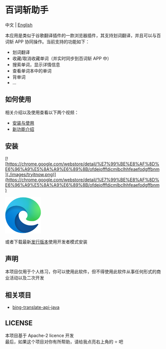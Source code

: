 # 百词斩助手
中文 | [English](./README.md)    

本应用是类似于谷歌翻译插件的一款浏览器插件，其支持划词翻译，并且可以与百词斩 APP 协同操作。当前支持的功能如下：
- 划词翻译
- 收藏/取消收藏单词（并实时同步到百词斩 APP 中）
- 搜索单词，显示详情信息
- 查看单词本中的单词
- 背单词
- ...

## 如何使用
相关介绍以及使用查看以下两个视频：
- [安装与使用](https://www.bilibili.com/video/BV1QG411P7Es/)
- [新功能介绍](https://www.bilibili.com/video/BV1zj411Z7LM/)

## 安装
[![https://chrome.google.com/webstore/detail/%E7%99%BE%E8%AF%8D%E6%96%A9%E5%8A%A9%E6%89%8B/ofdejofffdjcmlbclhhfeaefodgffbnm](./images/tryitnow.png)](https://chrome.google.com/webstore/detail/%E7%99%BE%E8%AF%8D%E6%96%A9%E5%8A%A9%E6%89%8B/ofdejofffdjcmlbclhhfeaefodgffbnm)

<a href="https://microsoftedge.microsoft.com/addons/detail/%E6%96%B0%E7%99%BE%E8%AF%8D%E6%96%A9%E5%8A%A9%E6%89%8B/igoongmgkfmdmlnabfphphifbmckjjea">
<img src="./images/edge-logo.png" height="116"/>
</a>

或者下载最新[发行版本](https://github.com/marmot-z/baicizhan-helper/releases/latest)使用开发者模式安装

## 声明
本项目仅用于个人练习，你可以使用此软件，但不得使用此软件从事任何形式的商业活动以及二次开发

## 相关项目
- [bing-translate-api-java](https://github.com/marmot-z/bing-translate-api-java)


## LICENSE
本项目基于 Apache-2 licence 开发    
最后，如果这个项目对你有所帮助，请给我点亮右上角的 ⭐ 吧